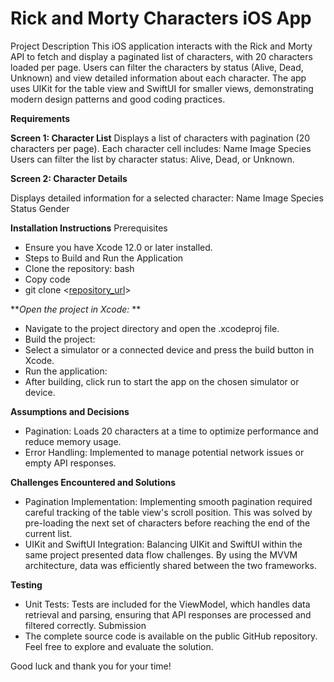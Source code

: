 # Rick and Morty Characters iOS App
Project Description
This iOS application interacts with the Rick and Morty API to fetch and display a paginated list of characters, with 20 characters loaded per page. Users can filter the characters by status (Alive, Dead, Unknown) and view detailed information about each character. The app uses UIKit for the table view and SwiftUI for smaller views, demonstrating modern design patterns and good coding practices.

**Requirements**

**Screen 1: Character List**
Displays a list of characters with pagination (20 characters per page).
Each character cell includes:
Name
Image
Species
Users can filter the list by character status: Alive, Dead, or Unknown.


**Screen 2: Character Details**


Displays detailed information for a selected character:
Name
Image
Species
Status
Gender

**Installation Instructions**
Prerequisites
- Ensure you have Xcode 12.0 or later installed.
- Steps to Build and Run the Application
- Clone the repository:
bash
- Copy code
- git clone <[repository_url](https://github.com/Arusey/Rick-and-Morty-App)>

***Open the project in Xcode:*
**
- Navigate to the project directory and open the .xcodeproj file.
- Build the project:
- Select a simulator or a connected device and press the build button in Xcode.
- Run the application:
- After building, click run to start the app on the chosen simulator or device.

  
**Assumptions and Decisions**

- Pagination: Loads 20 characters at a time to optimize performance and reduce memory usage.
- Error Handling: Implemented to manage potential network issues or empty API responses.


**Challenges Encountered and Solutions**

- Pagination Implementation: Implementing smooth pagination required careful tracking of the table view's scroll position. This was solved by pre-loading the next set of characters before reaching the end of the current list.
- UIKit and SwiftUI Integration: Balancing UIKit and SwiftUI within the same project presented data flow challenges. By using the MVVM architecture, data was efficiently shared between the two frameworks.

**Testing**

- Unit Tests: Tests are included for the ViewModel, which handles data retrieval and parsing, ensuring that API responses are processed and filtered correctly.
Submission
- The complete source code is available on the public GitHub repository. Feel free to explore and evaluate the solution.

Good luck and thank you for your time!
